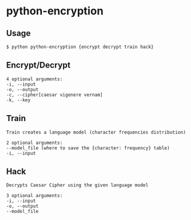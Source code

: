 # python-encryption

## Usage
```
$ python python-encryption {encrypt decrypt train hack}
```
## Encrypt/Decrypt
```
4 optional arguments:
-i, --input
-o, --output
-c, --cipher[caesar vigenere vernam]
-k, --key
```

## Train
```
Train creates a language model (character frequencies distribution)

2 optional arguments:
--model_file (where to save the {character: frequency} table)
-i, --input
```

## Hack
```
Decrypts Caesar Cipher using the given language model

3 optional arguments:
-i, --input
-o, --output
--model_file
```
